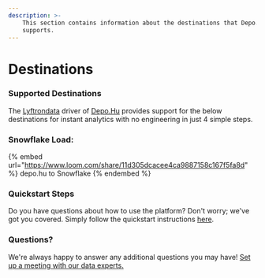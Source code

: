 ```yaml
---
description: >-
    This section contains information about the destinations that Depo.Hu
    supports.
---
```


# Destinations

### Supported Destinations

The [Lyftrondata](https://www.lyftrondata.com/) driver of [Depo.Hu](https://www.lyftrondata.com/integration/depo.hu/) provides support for the below destinations for instant analytics with no engineering in just 4 simple steps.

### Snowflake Load:

{% embed url="https://www.loom.com/share/11d305dcacee4ca9887158c167f5fa8d" %}
depo.hu to Snowflake
{% endembed %}

### Quickstart Steps

Do you have questions about how to use the platform? Don't worry; we've got you covered. Simply follow the quickstart instructions [here](../../../quickstart-steps.md).

### Questions? <a href="#questions" id="questions"></a>

We're always happy to answer any additional questions you may have! [Set up a meeting with our data experts.](https://www.lyftrondata.com/book-a-meeting/)
